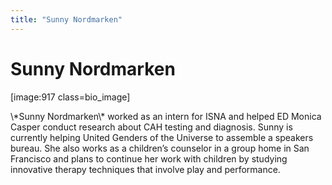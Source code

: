 ```yaml
---
title: "Sunny Nordmarken"
---
```


# Sunny Nordmarken

<p>[image:917 class=bio_image]  </p>

<p>\*Sunny Nordmarken\* worked as an intern for <span class="caps">ISNA</span> and helped ED Monica Casper conduct research about <span class="caps">CAH</span> testing and diagnosis. Sunny is currently helping United Genders of the Universe to assemble a speakers bureau. She also works as a children’s counselor in a group home in San Francisco and plans to continue her work with children by studying innovative therapy techniques that involve play and performance.</p>